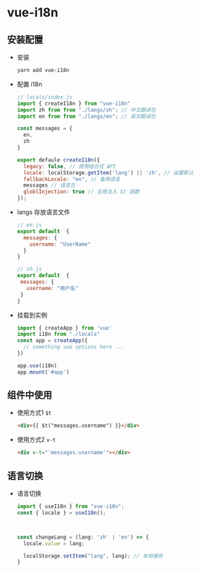 # vue-i18n

## 安装配置

+ 安装

  ```bash
  yarn add vue-i18n
  ```

+ 配置 i18n

  ```js
  // locals/index.js
  import { createI18n } from "vue-i18n"
  import zh from from "./langs/zh"; // 中文翻译包
  import en from from "./langs/en"; // 英文翻译包

  const messages = {
    en,
    zh
  }

  export defaule createI18n({
    legacy: false, // 使用组合式 API
    locale: localStorage.getItem('lang') || 'zh', // 设置默认
    fallbackLocale: "en", // 备用语言
    messages // 语言包
    globlInjection: true // 全局注入 $t 函数
  });
  ```

+ langs 存放语言文件

  ```js
  // en.js
  export default  {
    messages: {
      username: "UserName"
    }
  }
  ```

   ```js
  // zh.js
  export default  {
    messages: {
      username: "用户名"
    }
  }
  ```

+ 挂载到实例

  ```js
  import { createApp } from 'vue'
  import i18n from "./locals"
  const app = createApp({
    // something vue options here ...
  })

  app.use(i18n)
  app.mount('#app')
  ```

## 组件中使用

+ 使用方式1 `$t`

  ```html
  <div>{{ $t("messages.username") }}</div>
  ```

+ 使用方式2 `v-t`

  ```html
  <div v-t="'messages.username'"></div>
  ```

## 语言切换

+ 语言切换

  ```js
  import { useI18n } from "vue-i18n";
  const { locale } = useI18n();



  const changeLang = (lang: 'zh' | 'en') => {
    locale.value = lang;

    localStorage.setItem("lang", lang); // 本地缓存
  }
  ```
